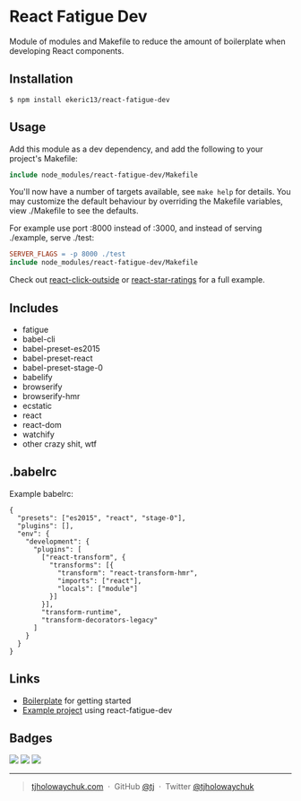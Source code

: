 
# React Fatigue Dev

Module of modules and Makefile to reduce the amount of boilerplate when developing React components.

## Installation

```
$ npm install ekeric13/react-fatigue-dev
```

## Usage

Add this module as a dev dependency, and add the following to your project's Makefile:

```Makefile
include node_modules/react-fatigue-dev/Makefile
```

You'll now have a number of targets available, see `make help` for details. You may customize the default behaviour
by overriding the Makefile variables, view ./Makefile to see the defaults.

For example use port :8000 instead of :3000, and instead of serving ./example, serve ./test:


```Makefile
SERVER_FLAGS = -p 8000 ./test
include node_modules/react-fatigue-dev/Makefile
```

Check out [react-click-outside](https://github.com/tj/react-click-outside) or [react-star-ratings](https://github.com/ekeric13/react-star-ratings) for a full example.

## Includes

- fatigue
- babel-cli
- babel-preset-es2015
- babel-preset-react
- babel-preset-stage-0
- babelify
- browserify
- browserify-hmr
- ecstatic
- react
- react-dom
- watchify
- other crazy shit, wtf

## .babelrc

Example babelrc:

```
{
  "presets": ["es2015", "react", "stage-0"],
  "plugins": [],
  "env": {
    "development": {
      "plugins": [
        ["react-transform", {
          "transforms": [{
            "transform": "react-transform-hmr",
            "imports": ["react"],
            "locals": ["module"]
          }]
        }],
        "transform-runtime",
        "transform-decorators-legacy"
      ]
    }
  }
}
```

## Links

- [Boilerplate](https://github.com/tj/react-fatigue-dev-boiler) for getting started
- [Example project](https://github.com/tj/react-click-outside) using react-fatigue-dev

## Badges

![](https://img.shields.io/badge/license-MIT-blue.svg)
![](https://img.shields.io/badge/status-stable-green.svg)
[![](http://apex.sh/images/badge.svg)](https://apex.sh/ping/)

---

> [tjholowaychuk.com](http://tjholowaychuk.com) &nbsp;&middot;&nbsp;
> GitHub [@tj](https://github.com/tj) &nbsp;&middot;&nbsp;
> Twitter [@tjholowaychuk](https://twitter.com/tjholowaychuk)
